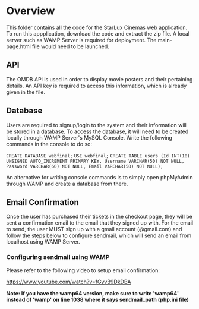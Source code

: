# Overview
This folder contains all the code for the StarLux Cinemas web application. To run this appplication, download the code and extract the zip file. A local server such as 
WAMP Server is required for deployment. The main-page.html file would need to be launched.

## API
The OMDB API is used in order to display movie posters and their pertaining details. An API key is required to access this information, which is already given in the file.

## Database

Users are required to signup/login to the system and their information will be stored in a database. To access the database, it will need to be created locally through
WAMP Server's MySQL Console. Write the following commands in the console to do so:

`CREATE DATABASE webfinal;`
`USE webfinal;`
`CREATE TABLE users (Id INT(10) UNSIGNED AUTO_INCREMENT PRIMARY KEY, Username VARCHAR(50) NOT NULL, Password VARCHAR(60) NOT NULL, Email VARCHAR(50) NOT NULL);`

An alternative for writing console commands is to simply open phpMyAdmin through WAMP and create a database from there.

## Email Confirmation

Once the user has purchased their tickets in the checkout page, they will be sent a confirmation email to the email that they signed up with. For the email to send, the user 
MUST sign up with a gmail account (@gmail.com) and follow the steps below to configure sendmail, which will send an email from localhost using WAMP Server.

### Configuring sendmail using WAMP

Please refer to the following video to setup email confirmation:

https://www.youtube.com/watch?v=fGyvB9DkDBA

**Note: If you have the wamp64 version, make sure to write 'wamp64' instead of 'wamp' on line 1038 where it says sendmail_path (php.ini file)**


